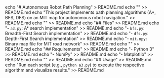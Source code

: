 echo "# Autonomous Robot Path Planning" > README.md
echo "" >> README.md
echo "This project implements path planning algorithms (A*, BFS, DFS) on an MIT map for autonomous robot navigation." >> README.md
echo "" >> README.md
echo "## Files" >> README.md
echo "- `a3.py`: A* search implementation" >> README.md
echo "- `bfs.py`: Breadth-First Search implementation" >> README.md
echo "- `dfs.py`: Depth-First Search implementation" >> README.md
echo "- `mit.npy`: Binary map file for MIT road network" >> README.md
echo "" >> README.md
echo "## Requirements" >> README.md
echo "- Python 3" >> README.md
echo "- NumPy" >> README.md
echo "- Matplotlib" >> README.md
echo "" >> README.md
echo "## Usage" >> README.md
echo "Run each script (e.g., `python a3.py`) to execute the respective algorithm and visualize results." >> README.md